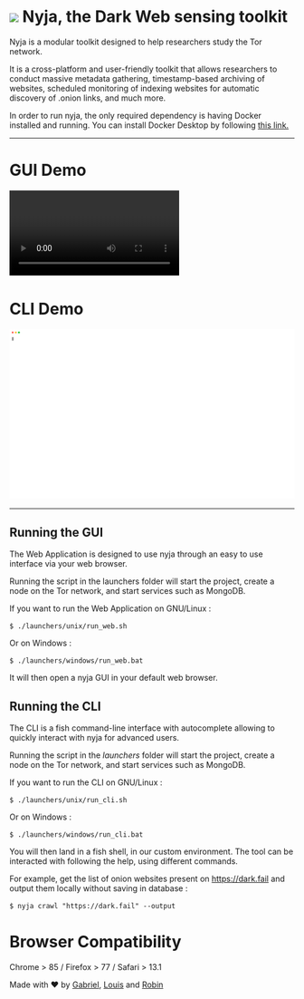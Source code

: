 # <img src="https://github.com/B611/MSC_Darknet_Markets/blob/master/app/gui/src/icons/spider.svg" width="48"> Nyja, the Dark Web sensing toolkit

Nyja is a modular toolkit designed to help researchers study the Tor network.

It is a cross-platform and user-friendly toolkit that allows researchers to conduct massive metadata gathering, timestamp-based archiving of websites, scheduled monitoring of indexing websites for automatic discovery of .onion links, and much more.

In order to run nyja, the only required dependency is having Docker installed and running.
You can install Docker Desktop by following [this link.](https://www.docker.com/products/docker-desktop)

---

# GUI Demo

![Nyja GUI](https://user-images.githubusercontent.com/35844889/140379156-29686fc0-e436-4628-9bad-6c53d092b12b.mov)

# CLI Demo

![Nyja CLI](files/nyja_CLI.svg)

---

## Running the GUI
The Web Application is designed to use nyja through an easy to use interface via your web browser.

Running the script in the launchers folder will start the project, create a node on the Tor network, and start services such as MongoDB.

If you want to run the Web Application on GNU/Linux :
```
$ ./launchers/unix/run_web.sh
```
Or on Windows :
```
$ ./launchers/windows/run_web.bat
```

It will then open a nyja GUI in your default web browser.

## Running the CLI
The CLI is a fish command-line interface with autocomplete allowing to quickly interact with nyja for advanced users.

Running the script in the _launchers_ folder will start the project, create a node on the Tor network, and start services such as MongoDB.

If you want to run the CLI on GNU/Linux :
```
$ ./launchers/unix/run_cli.sh
```
Or on Windows :
```
$ ./launchers/windows/run_cli.bat
```

You will then land in a fish shell, in our custom environment. The tool can be interacted with following the help, using different commands.

For example, get the list of onion websites present on https://dark.fail and output them locally without saving in database :
```
$ nyja crawl "https://dark.fail" --output
```

# Browser Compatibility
Chrome > 85 / Firefox > 77 / Safari > 13.1

Made with ❤ by [Gabriel](https://www.linkedin.com/in/gabriel-ruaud/), [Louis](https://www.linkedin.com/in/louisanelli/) and [Robin](https://www.linkedin.com/in/Rob2n/)

